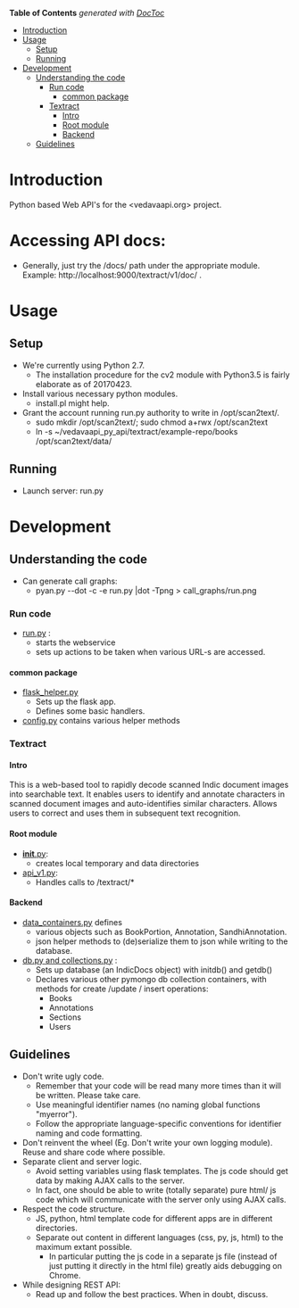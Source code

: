 **Table of Contents**  *generated with [DocToc](http://doctoc.herokuapp.com/)*

- [Introduction](#)
- [Usage](#)
	- [Setup](#)
	- [Running](#)
- [Development](#)
	- [Understanding the code](#)
		- [Run code](#)
			- [common package](#)
		- [Textract](#)
			- [Intro](#)
			- [Root module](#)
			- [Backend](#)
	- [Guidelines](#)

# Introduction
Python based Web API's for the <vedavaapi.org> project.  

# Accessing API docs:
* Generally, just try the /docs/ path under the appropriate module. Example: http://localhost:9000/textract/v1/doc/ .

# Usage
## Setup
* We're currently using Python 2.7.
  * The installation procedure for the cv2 module with Python3.5 is fairly elaborate as of 20170423.
* Install various necessary python modules.
  * install.pl might help.
* Grant the account running run.py authority to write in /opt/scan2text/.
  * sudo mkdir /opt/scan2text/; sudo chmod a+rwx /opt/scan2text
  * ln -s ~/vedavaapi_py_api/textract/example-repo/books /opt/scan2text/data/

## Running
* Launch server: run.py

# Development
## Understanding the code
* Can generate call graphs:
  * pyan.py --dot -c -e run.py |dot -Tpng > call_graphs/run.png

### Run code
* [run.py]() :
  * starts the webservice
  * sets up actions to be taken when various URL-s are accessed.

#### common package
* [flask_helper.py]()
  * Sets up the flask app.
  * Defines some basic handlers.
* [config.py]() contains various helper methods


### Textract
#### Intro
This is a web-based tool to rapidly decode scanned Indic document images into searchable text. It enables users to identify and
 annotate characters in scanned document images and auto-identifies similar characters.
 Allows users to correct and uses them in subsequent text recognition.


#### Root module
* [__init__.py]():
  * creates local temporary and data directories
* [api_v1.py]():
  * Handles calls to /textract/*


#### Backend
* [data_containers.py]() defines
  * various objects such as BookPortion, Annotation, SandhiAnnotation.
  * json helper methods to (de)serialize them to json while writing to the database.
* [db.py and collections.py]() :
  * Sets up database (an IndicDocs object) with initdb() and getdb()
  * Declares various other pymongo db collection containers, with methods for create /update / insert operations:
    * Books
    * Annotations
    * Sections
    * Users

## Guidelines
* Don't write ugly code.
  * Remember that your code will be read many more times than it will be written. Please take care.
  * Use meaningful identifier names (no naming global functions "myerror").
  * Follow the appropriate language-specific conventions for identifier naming and code formatting.
* Don't reinvent the wheel (Eg. Don't write your own logging module). Reuse and share code where possible.
* Separate client and server logic.
  * Avoid setting variables using flask templates. The js code should get data by making AJAX calls to the server. 
  * In fact, one should be able to write (totally separate) pure html/ js code which will communicate with the server only using AJAX calls.
* Respect the code structure. 
  * JS, python, html template code for different apps are in different directories.
  * Separate out content in different languages (css, py, js, html) to the maximum extant possible.
    * In particular putting the js code in a separate js file (instead of just putting it directly in the html file) greatly aids debugging on Chrome.
* While designing REST API:
  * Read up and follow the best practices. When in doubt, discuss.
  
